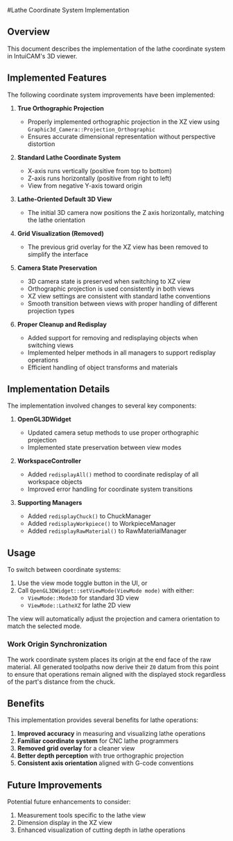 #Lathe Coordinate System Implementation

## Overview

This document describes the implementation of the lathe coordinate system in IntuiCAM's 3D viewer.

## Implemented Features

The following coordinate system improvements have been implemented:

1. **True Orthographic Projection**
   - Properly implemented orthographic projection in the XZ view using `Graphic3d_Camera::Projection_Orthographic`
   - Ensures accurate dimensional representation without perspective distortion

2. **Standard Lathe Coordinate System**
   - X-axis runs vertically (positive from top to bottom)
   - Z-axis runs horizontally (positive from right to left)
   - View from negative Y-axis toward origin

3. **Lathe-Oriented Default 3D View**
   - The initial 3D camera now positions the Z axis horizontally, matching the lathe orientation

4. **Grid Visualization (Removed)**
   - The previous grid overlay for the XZ view has been removed to simplify the interface

5. **Camera State Preservation**
   - 3D camera state is preserved when switching to XZ view
   - Orthographic projection is used consistently in both views
   - XZ view settings are consistent with standard lathe conventions
   - Smooth transition between views with proper handling of different projection types

6. **Proper Cleanup and Redisplay**
   - Added support for removing and redisplaying objects when switching views
   - Implemented helper methods in all managers to support redisplay operations
   - Efficient handling of object transforms and materials

## Implementation Details

The implementation involved changes to several key components:

1. **OpenGL3DWidget**
   - Updated camera setup methods to use proper orthographic projection
   - Implemented state preservation between view modes

2. **WorkspaceController**
   - Added `redisplayAll()` method to coordinate redisplay of all workspace objects
   - Improved error handling for coordinate system transitions

3. **Supporting Managers**
   - Added `redisplayChuck()` to ChuckManager
   - Added `redisplayWorkpiece()` to WorkpieceManager
   - Added `redisplayRawMaterial()` to RawMaterialManager

## Usage

To switch between coordinate systems:

1. Use the view mode toggle button in the UI, or
2. Call `OpenGL3DWidget::setViewMode(ViewMode mode)` with either:
   - `ViewMode::Mode3D` for standard 3D view
   - `ViewMode::LatheXZ` for lathe 2D view

The view will automatically adjust the projection and camera orientation to match the selected mode.

### Work Origin Synchronization

The work coordinate system places its origin at the end face of the raw material.
All generated toolpaths now derive their `Z0` datum from this point to ensure
that operations remain aligned with the displayed stock regardless of the
part's distance from the chuck.

## Benefits

This implementation provides several benefits for lathe operations:

1. **Improved accuracy** in measuring and visualizing lathe operations
2. **Familiar coordinate system** for CNC lathe programmers
3. **Removed grid overlay** for a cleaner view
4. **Better depth perception** with true orthographic projection
5. **Consistent axis orientation** aligned with G-code conventions

## Future Improvements

Potential future enhancements to consider:

1. Measurement tools specific to the lathe view
2. Dimension display in the XZ view
3. Enhanced visualization of cutting depth in lathe operations
